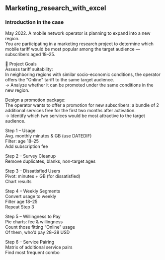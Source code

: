 ## Marketing_research_with_excel  

### Introduction in the case  
May 2022. A mobile network operator is planning to expand into a new region.  
You are participating in a marketing research project to determine which mobile tariff would be most popular among the target audience — subscribers aged 18–25.

🎯 Project Goals  
Assess tariff suitability:  
In neighboring regions with similar socio-economic conditions, the operator offers the "Online" tariff to the same target audience.  
→ Analyze whether it can be promoted under the same conditions in the new region.

Design a promotion package:  
The operator wants to offer a promotion for new subscribers: a bundle of 2 additional services free for the first two months after activation.  
→ Identify which two services would be most attractive to the target audience.  

Step 1 – Usage  
Avg. monthly minutes & GB (use DATEDIF)  
Filter: age 18–25  
Add subscription fee  

Step 2 – Survey Cleanup  
Remove duplicates, blanks, non-target ages  

Step 3 – Dissatisfied Users  
Pivot: minutes + GB (for dissatisfied)  
Chart results  

Step 4 – Weekly Segments  
Convert usage to weekly  
Filter age 18–25  
Repeat Step 3  

Step 5 – Willingness to Pay  
Pie charts: fee & willingness  
Count those fitting “Online” usage  
Of them, who’d pay 28–38 USD  

Step 6 – Service Pairing  
Matrix of additional service pairs  
Find most frequent combo  
